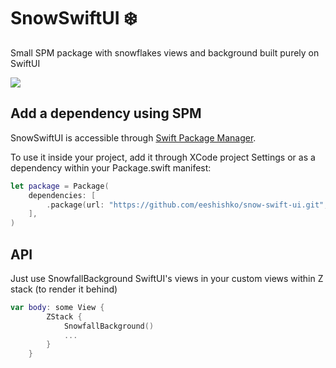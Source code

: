 # SnowSwiftUI ❄️

Small SPM package with snowflakes views and background built purely on SwiftUI

![](https://github.com/eeshishko/snow-swift-ui/assets/14946233/2eba9b46-823b-49e0-a5f1-f18f07893dcb)

## Add a dependency using SPM

SnowSwiftUI is accessible through [Swift Package Manager](https://swift.org/package-manager). 

To use it inside your project, add it through XCode project Settings or as a dependency within your Package.swift manifest:
```swift
let package = Package(
    dependencies: [
        .package(url: "https://github.com/eeshishko/snow-swift-ui.git", from: "1.0.0")
    ],
)
```

## API

Just use SnowfallBackground SwiftUI's views in your custom views within Z stack (to render it behind)
```swift
var body: some View {
        ZStack {
            SnowfallBackground()
            ...
        }
    }
 ```
